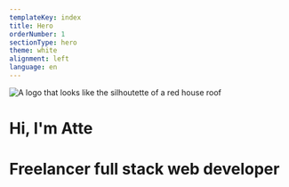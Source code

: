 ```yaml
---
templateKey: index
title: Hero
orderNumber: 1
sectionType: hero
theme: white
alignment: left
language: en
---
```


![A logo that looks like the silhoutette of a red house roof](/img/punainentupalogo.svg)

# Hi, I'm Atte

# Freelancer full stack web developer
